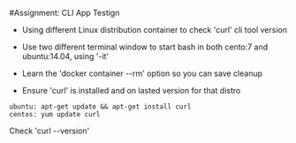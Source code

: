 #Assignment: CLI App Testign

- Using different Linux distribution container to check 'curl'
cli tool version

- Use two different terminal window to start bash in both
cento:7 and ubuntu:14.04, using '-it'

- Learn the 'docker container --rm' option so you can save
cleanup

- Ensure 'curl' is installed and on lasted version for that
distro
```
ubuntu: apt-get update && apt-get install curl
centos: yum update curl
```
Check 'curl --version'
